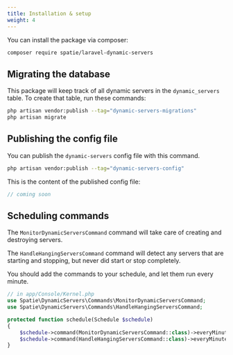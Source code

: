 ```yaml
---
title: Installation & setup
weight: 4
---
```


You can install the package via composer:

```bash
composer require spatie/laravel-dynamic-servers
```

## Migrating the database

This package will keep track of all dynamic servers in the `dynamic_servers` table. To create that table, run these
commands:

```bash
php artisan vendor:publish --tag="dynamic-servers-migrations"
php artisan migrate
```

## Publishing the config file

You can publish the `dynamic-servers` config file with this command.

```bash
php artisan vendor:publish --tag="dynamic-servers-config"
```

This is the content of the published config file:

```php
// coming soon
```

## Scheduling commands

The `MonitorDynamicServersCommand` command will take care of creating and destroying servers.

The `HandleHangingServersCommand` command will detect any servers that are starting and stopping, but never did start or stop completely.

You should add the commands to your schedule, and let them run every minute.

```php
// in app/Console/Kernel.php
use Spatie\DynamicServers\Commands\MonitorDynamicServersCommand;
use Spatie\DynamicServers\Commands\HandleHangingServersCommand;

protected function schedule(Schedule $schedule)
{
    $schedule->command(MonitorDynamicServersCommand::class)->everyMinute();
    $schedule->command(HandleHangingServersCommand::class)->everyMinute();
}
```
